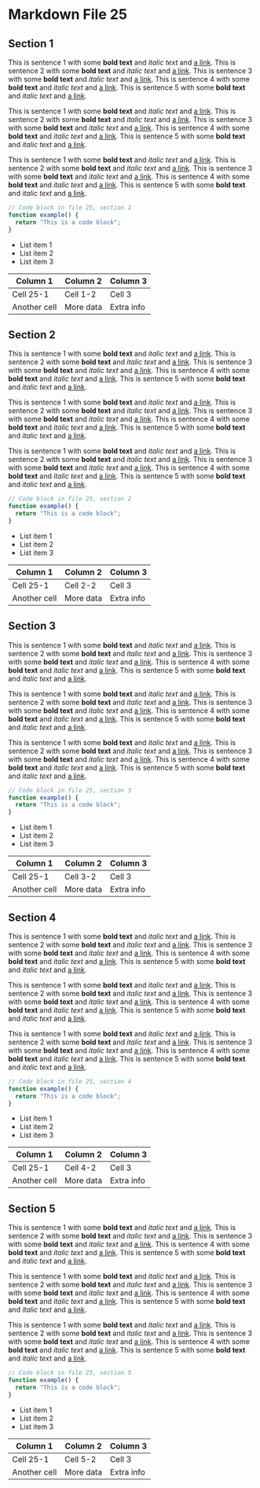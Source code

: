 # Markdown File 25


## Section 1

This is sentence 1 with some **bold text** and *italic text* and [a link](https://example.com/25/1/1/1). This is sentence 2 with some **bold text** and *italic text* and [a link](https://example.com/25/1/1/2). This is sentence 3 with some **bold text** and *italic text* and [a link](https://example.com/25/1/1/3). This is sentence 4 with some **bold text** and *italic text* and [a link](https://example.com/25/1/1/4). This is sentence 5 with some **bold text** and *italic text* and [a link](https://example.com/25/1/1/5). 

This is sentence 1 with some **bold text** and *italic text* and [a link](https://example.com/25/1/2/1). This is sentence 2 with some **bold text** and *italic text* and [a link](https://example.com/25/1/2/2). This is sentence 3 with some **bold text** and *italic text* and [a link](https://example.com/25/1/2/3). This is sentence 4 with some **bold text** and *italic text* and [a link](https://example.com/25/1/2/4). This is sentence 5 with some **bold text** and *italic text* and [a link](https://example.com/25/1/2/5). 

This is sentence 1 with some **bold text** and *italic text* and [a link](https://example.com/25/1/3/1). This is sentence 2 with some **bold text** and *italic text* and [a link](https://example.com/25/1/3/2). This is sentence 3 with some **bold text** and *italic text* and [a link](https://example.com/25/1/3/3). This is sentence 4 with some **bold text** and *italic text* and [a link](https://example.com/25/1/3/4). This is sentence 5 with some **bold text** and *italic text* and [a link](https://example.com/25/1/3/5). 

```javascript
// Code block in file 25, section 1
function example() {
  return "This is a code block";
}
```

- List item 1
- List item 2
- List item 3

| Column 1 | Column 2 | Column 3 |
| -------- | -------- | -------- |
| Cell 25-1 | Cell 1-2 | Cell 3 |
| Another cell | More data | Extra info |


## Section 2

This is sentence 1 with some **bold text** and *italic text* and [a link](https://example.com/25/2/1/1). This is sentence 2 with some **bold text** and *italic text* and [a link](https://example.com/25/2/1/2). This is sentence 3 with some **bold text** and *italic text* and [a link](https://example.com/25/2/1/3). This is sentence 4 with some **bold text** and *italic text* and [a link](https://example.com/25/2/1/4). This is sentence 5 with some **bold text** and *italic text* and [a link](https://example.com/25/2/1/5). 

This is sentence 1 with some **bold text** and *italic text* and [a link](https://example.com/25/2/2/1). This is sentence 2 with some **bold text** and *italic text* and [a link](https://example.com/25/2/2/2). This is sentence 3 with some **bold text** and *italic text* and [a link](https://example.com/25/2/2/3). This is sentence 4 with some **bold text** and *italic text* and [a link](https://example.com/25/2/2/4). This is sentence 5 with some **bold text** and *italic text* and [a link](https://example.com/25/2/2/5). 

This is sentence 1 with some **bold text** and *italic text* and [a link](https://example.com/25/2/3/1). This is sentence 2 with some **bold text** and *italic text* and [a link](https://example.com/25/2/3/2). This is sentence 3 with some **bold text** and *italic text* and [a link](https://example.com/25/2/3/3). This is sentence 4 with some **bold text** and *italic text* and [a link](https://example.com/25/2/3/4). This is sentence 5 with some **bold text** and *italic text* and [a link](https://example.com/25/2/3/5). 

```javascript
// Code block in file 25, section 2
function example() {
  return "This is a code block";
}
```

- List item 1
- List item 2
- List item 3

| Column 1 | Column 2 | Column 3 |
| -------- | -------- | -------- |
| Cell 25-1 | Cell 2-2 | Cell 3 |
| Another cell | More data | Extra info |


## Section 3

This is sentence 1 with some **bold text** and *italic text* and [a link](https://example.com/25/3/1/1). This is sentence 2 with some **bold text** and *italic text* and [a link](https://example.com/25/3/1/2). This is sentence 3 with some **bold text** and *italic text* and [a link](https://example.com/25/3/1/3). This is sentence 4 with some **bold text** and *italic text* and [a link](https://example.com/25/3/1/4). This is sentence 5 with some **bold text** and *italic text* and [a link](https://example.com/25/3/1/5). 

This is sentence 1 with some **bold text** and *italic text* and [a link](https://example.com/25/3/2/1). This is sentence 2 with some **bold text** and *italic text* and [a link](https://example.com/25/3/2/2). This is sentence 3 with some **bold text** and *italic text* and [a link](https://example.com/25/3/2/3). This is sentence 4 with some **bold text** and *italic text* and [a link](https://example.com/25/3/2/4). This is sentence 5 with some **bold text** and *italic text* and [a link](https://example.com/25/3/2/5). 

This is sentence 1 with some **bold text** and *italic text* and [a link](https://example.com/25/3/3/1). This is sentence 2 with some **bold text** and *italic text* and [a link](https://example.com/25/3/3/2). This is sentence 3 with some **bold text** and *italic text* and [a link](https://example.com/25/3/3/3). This is sentence 4 with some **bold text** and *italic text* and [a link](https://example.com/25/3/3/4). This is sentence 5 with some **bold text** and *italic text* and [a link](https://example.com/25/3/3/5). 

```javascript
// Code block in file 25, section 3
function example() {
  return "This is a code block";
}
```

- List item 1
- List item 2
- List item 3

| Column 1 | Column 2 | Column 3 |
| -------- | -------- | -------- |
| Cell 25-1 | Cell 3-2 | Cell 3 |
| Another cell | More data | Extra info |


## Section 4

This is sentence 1 with some **bold text** and *italic text* and [a link](https://example.com/25/4/1/1). This is sentence 2 with some **bold text** and *italic text* and [a link](https://example.com/25/4/1/2). This is sentence 3 with some **bold text** and *italic text* and [a link](https://example.com/25/4/1/3). This is sentence 4 with some **bold text** and *italic text* and [a link](https://example.com/25/4/1/4). This is sentence 5 with some **bold text** and *italic text* and [a link](https://example.com/25/4/1/5). 

This is sentence 1 with some **bold text** and *italic text* and [a link](https://example.com/25/4/2/1). This is sentence 2 with some **bold text** and *italic text* and [a link](https://example.com/25/4/2/2). This is sentence 3 with some **bold text** and *italic text* and [a link](https://example.com/25/4/2/3). This is sentence 4 with some **bold text** and *italic text* and [a link](https://example.com/25/4/2/4). This is sentence 5 with some **bold text** and *italic text* and [a link](https://example.com/25/4/2/5). 

This is sentence 1 with some **bold text** and *italic text* and [a link](https://example.com/25/4/3/1). This is sentence 2 with some **bold text** and *italic text* and [a link](https://example.com/25/4/3/2). This is sentence 3 with some **bold text** and *italic text* and [a link](https://example.com/25/4/3/3). This is sentence 4 with some **bold text** and *italic text* and [a link](https://example.com/25/4/3/4). This is sentence 5 with some **bold text** and *italic text* and [a link](https://example.com/25/4/3/5). 

```javascript
// Code block in file 25, section 4
function example() {
  return "This is a code block";
}
```

- List item 1
- List item 2
- List item 3

| Column 1 | Column 2 | Column 3 |
| -------- | -------- | -------- |
| Cell 25-1 | Cell 4-2 | Cell 3 |
| Another cell | More data | Extra info |


## Section 5

This is sentence 1 with some **bold text** and *italic text* and [a link](https://example.com/25/5/1/1). This is sentence 2 with some **bold text** and *italic text* and [a link](https://example.com/25/5/1/2). This is sentence 3 with some **bold text** and *italic text* and [a link](https://example.com/25/5/1/3). This is sentence 4 with some **bold text** and *italic text* and [a link](https://example.com/25/5/1/4). This is sentence 5 with some **bold text** and *italic text* and [a link](https://example.com/25/5/1/5). 

This is sentence 1 with some **bold text** and *italic text* and [a link](https://example.com/25/5/2/1). This is sentence 2 with some **bold text** and *italic text* and [a link](https://example.com/25/5/2/2). This is sentence 3 with some **bold text** and *italic text* and [a link](https://example.com/25/5/2/3). This is sentence 4 with some **bold text** and *italic text* and [a link](https://example.com/25/5/2/4). This is sentence 5 with some **bold text** and *italic text* and [a link](https://example.com/25/5/2/5). 

This is sentence 1 with some **bold text** and *italic text* and [a link](https://example.com/25/5/3/1). This is sentence 2 with some **bold text** and *italic text* and [a link](https://example.com/25/5/3/2). This is sentence 3 with some **bold text** and *italic text* and [a link](https://example.com/25/5/3/3). This is sentence 4 with some **bold text** and *italic text* and [a link](https://example.com/25/5/3/4). This is sentence 5 with some **bold text** and *italic text* and [a link](https://example.com/25/5/3/5). 

```javascript
// Code block in file 25, section 5
function example() {
  return "This is a code block";
}
```

- List item 1
- List item 2
- List item 3

| Column 1 | Column 2 | Column 3 |
| -------- | -------- | -------- |
| Cell 25-1 | Cell 5-2 | Cell 3 |
| Another cell | More data | Extra info |

